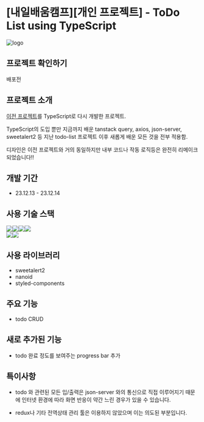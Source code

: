 # [내일배움캠프][개인 프로젝트] - ToDo List using TypeScript

![logo](https://velog.velcdn.com/images/laejunkim/post/49c85905-07db-4735-8302-8c9a3c398a42/image.png)

## 프로젝트 확인하기

배포전

## 프로젝트 소개

[이전 프로젝트](https://github.com/Laejun-Kim/react-mytodo-list)를 TypeScript로 다시 개발한 프로젝트.

TypeScript의 도입 뿐만 지금까지 배운 tanstack query, axios, json-server, sweetalert2 등 지난 todo-list 프로젝트 이후 새롭게 배운 모든 것을 전부 적용함.

디자인은 이전 프로젝트와 거의 동일하지만 내부 코드나 작동 로직등은 완전히 리메이크 되었습니다!!

## 개발 기간

- 23.12.13 - 23.12.14

## 사용 기술 스택

<img src="https://img.shields.io/badge/HTML5-E34F26?style=for-the-badge&logo=html5&logoColor=white"><img src="https://img.shields.io/badge/CSS3-1572B6?style=for-the-badge&logo=css3&logoColor=white"><img src="https://img.shields.io/badge/JavaScript-323330?style=for-the-badge&logo=javascript&logoColor=F7DF1E"><img src="https://img.shields.io/badge/React-20232A?style=for-the-badge&logo=react&logoColor=61DAFB"><br/>
<img src="https://img.shields.io/badge/React_Query-FF4154?style=for-the-badge&logo=React_Query&logoColor=white"><img src="	https://img.shields.io/badge/axios-671ddf?&style=for-the-badge&logo=axios&logoColor=white">

## 사용 라이브러리

- sweetalert2
- nanoid
- styled-components

## 주요 기능

- todo CRUD

## 새로 추가된 기능

- todo 완료 정도를 보여주는 progress bar 추가

## 특이사항

- todo 와 관련된 모든 입/출력은 json-server 와의 통신으로 직접 이루어지기 때문에 인터넷 환경에 따라 화면 반응이 약간 느린 경우가 있을 수 있습니다.

- redux나 기타 전역상태 관리 툴은 이용하지 않았으며 이는 의도된 부분입니다.

